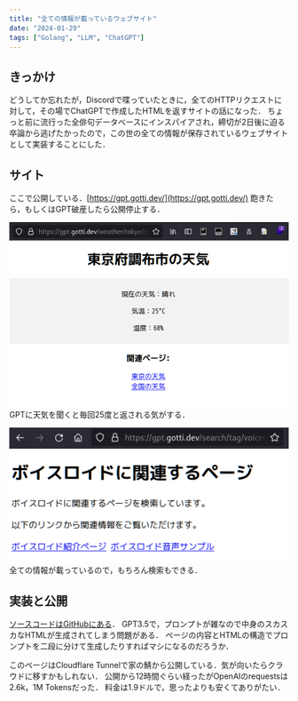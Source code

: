 ```yaml
---
title: "全ての情報が載っているウェブサイト"
date: "2024-01-29"
tags: ["Golang", "LLM", "ChatGPT"]
---
```


## きっかけ

どうしてか忘れたが，Discordで喋っていたときに，全てのHTTPリクエストに対して，その場でChatGPTで作成したHTMLを返すサイトの話になった．
ちょっと前に流行った全俳句データベースにインスパイアされ，締切が2日後に迫る卒論から逃げたかったので，この世の全ての情報が保存されているウェブサイトとして実装することにした．

## サイト

ここで公開している．[https://gpt.gotti.dev/](https://gpt.gotti.dev/)
飽きたら，もしくはGPT破産したら公開停止する．

![調布の天気](./weather.png)
GPTに天気を聞くと毎回25度と返される気がする．

![検索エンジン](./search-engine.png)
全ての情報が載っているので，もちろん検索もできる．

## 実装と公開

[ソースコードはGitHubにある](https://github.com/gotti/random-webserver)．
GPT3.5で，プロンプトが雑なので中身のスカスカなHTMLが生成されてしまう問題がある．
ページの内容とHTMLの構造でプロンプトを二段に分けて生成したりすればマシになるのだろうか．

このページはCloudflare Tunnelで家の鯖から公開している．気が向いたらクラウドに移すかもしれない．
公開から12時間ぐらい経ったがOpenAIのrequestsは2.6k，1M Tokensだった．
料金は1.9ドルで，思ったよりも安くてありがたい．

